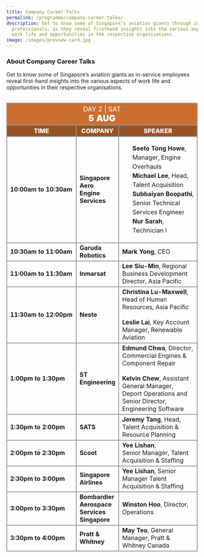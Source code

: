 ```yaml
---
title: Company Career Talks
permalink: /programme/company-career-talks/
description: Get to know some of Singapore’s aviation giants through in-service
  professionals, as they reveal firsthand insights into the various aspects of
  work life and opportunities in the respective organisations.
image: /images/preview-card.jpg
---
```

### **About Company Career Talks**

Get to know some of Singapore’s aviation giants    as in-service employees reveal first-hand insights into the various aspects of work life and opportunities in their respective organisations.

<table style="margin-top: 2rem;" class="table">
	<thead>
		<tr>
			<th class="center-title" colspan="4">
				<span style="font-size: 1.1rem;font-weight: 400;">DAY 2 |  SAT</span><br>
				<span style="font-size: 1.4rem; font-weight: 900;">5 AUG</span>
			</th>
		</tr>
		<tr>
			<th class="subtitle">Time</th>
			<th class="subtitle">Company</th>
			<th class="subtitle">Speaker</th>
		</tr>
	</thead>
	<tbody>
	<tr>
		<td><b>10:00am to 10:30am</b></td>
		<td><b>Singapore Aero Engine Services</b></td>
		<td>
			<ul class="speaker-list">
				<li><b>Seeto&nbsp;Tong Howe</b>, Manager, Engine Overhauls</li>
				<li><b>Michael Lee</b>, Head, Talent Acquisition</li>
				<li><b>Subbaiyan&nbsp;Boopathi</b>, Senior Technical Services Engineer</li>
				<li><b>Nur Sarah</b>, Technician I</li>
			</ul>
		</td>
	</tr>
	<tr>
		<td><b>10:30am to 11:00am</b></td>
		<td><b>Garuda Robotics</b></td>
		<td><b>Mark Yong</b>, CEO</td>
	</tr>
	<tr>
		<td><b>11:00am to 11:30am</b></td>
		<td><b>Inmarsat</b></td>
		<td><b>Lee Siu-Min</b>, Regional Business Development Director, Asia Pacific</td>
	</tr>
	<tr>
		<td><b>11:30am to 12:00pm</b></td>
		<td><b>Neste</b></td>
		<td><b>Christina Lu-Maxwell</b>, Head of Human Resources, Asia Pacific<br><br><b>Leslie Lai</b>, Key Account Manager, Renewable Aviation</td>
	</tr>
	<tr>
		<td><b>1:00pm to 1:30pm</b></td>
		<td><b>ST Engineering</b></td>
		<td><b>Edmund&nbsp;Chwa</b>, Director, Commercial Engines &amp; Component Repair<br><br><b>Kelvin Chew</b>, Assistant General Manager, Deport Operations and Senior&nbsp;Director, Engineering Software</td>
	</tr>
	<tr>
		<td class="tdtime"><b>1:30pm to 2:00pm</b></td>
		<td><b>SATS</b></td>
		<td><b>Jeremy Tang</b>, Head, Talent Acquisition &amp; Resource Planning</td>
	</tr>
	<tr>
		<td class="tdtime"><b>2:00pm to 2:30pm</b></td>
		<td><b>Scoot</b></td>
		<td><b>Yee&nbsp;Lishan</b>, Senior&nbsp;Manager, Talent Acquisition &amp; Staffing</td>
	</tr>
	<tr>
		<td class="tdtime"><b>2:30pm to 3:00pm</b></td>
		<td><b>Singapore Airlines</b></td>
		<td><b>Yee&nbsp;Lishan</b>, Senior Manager Talent Acquisition &amp; Staffing</td>
	</tr>
	<tr>
		<td class="tdtime"><b>3:00pm to 3:30pm</b></td>
		<td><b>Bombardier Aerospace Services Singapore</b></td>
		<td><b>Winston&nbsp;Hoo</b>, Director, Operations</td>
	</tr>
	<tr>
		<td class="tdtime"><b>3:30pm to 4:00pm</b></td>
		<td><b>Pratt &amp; Whitney</b></td>
		<td><b>May Teo</b>, General Manager, Pratt &amp; Whitney Canada</td>
	</tr>
	</tbody>
</table>

<style>#main-content .bp-section.bp-section-pagetitle, .bottom-navigation a {background-color: #CB6F31 !important;} .table .center-title{text-align: center; background-color: #CB6F31; color: white;} .table .subtitle{background-color: #985324; color: white; font-weight: 800; text-align: center; text-transform: uppercase; font-size: 1rem;} .table table, .table th, .table td{border: 2px solid #8E99A2 !important; vertical-align: middle !important;} .tdtime{width: 175px} .speaker-list{margin-left: 0rem !important; list-style: none !important;} .speaker-list li{font-size: 1rem; line-height: 1.5rem;} .speaker-list > li:last-child{margin-bottom: 1rem !important;}</style>